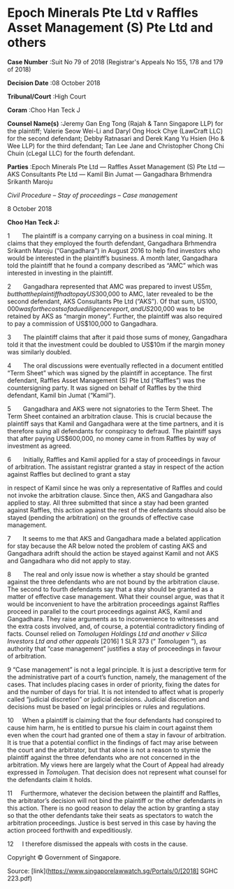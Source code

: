 # Epoch Minerals Pte Ltd v Raffles Asset Management (S) Pte Ltd and others 



**Case Number** :Suit No 79 of 2018 (Registrar's Appeals No 155, 178 and 179 of 2018) 

**Decision Date** :08 October 2018 

**Tribunal/Court** :High Court 

**Coram** :Choo Han Teck J 

**Counsel Name(s)** :Jeremy Gan Eng Tong (Rajah & Tann Singapore LLP) for the plaintiff; Valerie Seow Wei-Li and Daryl Ong Hock Chye (LawCraft LLC) for the second defendant; Debby Ratnasari and Derek Kang Yu Hsien (Ho & Wee LLP) for the third defendant; Tan Lee Jane and Christopher Chong Chi Chuin (cLegal LLC) for the fourth defendant. 

**Parties** :Epoch Minerals Pte Ltd — Raffles Asset Management (S) Pte Ltd — AKS Consultants Pte Ltd — Kamil Bin Jumat — Gangadhara Brhmendra Srikanth Maroju 

_Civil Procedure_ – _Stay of proceedings_ – _Case management_ 

8 October 2018 

**Choo Han Teck J:** 

1       The plaintiff is a company carrying on a business in coal mining. It claims that they employed the fourth defendant, Gangadhara Brhmendra Srikanth Maroju (“Gangadhara”) in August 2016 to help find investors who would be interested in the plaintiff’s business. A month later, Gangadhara told the plaintiff that he found a company described as “AMC” which was interested in investing in the plaintiff. 

2       Gangadhara represented that AMC was prepared to invest US$5m, but that the plaintiff had to pay US$300,000 to AMC, later revealed to be the second defendant, AKS Consultants Pte Ltd (“AKS”). Of that sum, US$100,000 was for the costs of a due diligence report, and US$200,000 was to be retained by AKS as “margin money”. Further, the plaintiff was also required to pay a commission of US$100,000 to Gangadhara. 

3       The plaintiff claims that after it paid those sums of money, Gangadhara told it that the investment could be doubled to US$10m if the margin money was similarly doubled. 

4       The oral discussions were eventually reflected in a document entitled “Term Sheet” which was signed by the plaintiff in acceptance. The first defendant, Raffles Asset Management (S) Pte Ltd (“Raffles”) was the countersigning party. It was signed on behalf of Raffles by the third defendant, Kamil bin Jumat (“Kamil”). 

5       Gangadhara and AKS were not signatories to the Term Sheet. The Term Sheet contained an arbitration clause. This is crucial because the plaintiff says that Kamil and Gangadhara were at the time partners, and it is therefore suing all defendants for conspiracy to defraud. The plaintiff says that after paying US$600,000, no money came in from Raffles by way of investment as agreed. 

6       Initially, Raffles and Kamil applied for a stay of proceedings in favour of arbitration. The assistant registrar granted a stay in respect of the action against Raffles but declined to grant a stay 


in respect of Kamil since he was only a representative of Raffles and could not invoke the arbitration clause. Since then, AKS and Gangadhara also applied to stay. All three submitted that since a stay had been granted against Raffles, this action against the rest of the defendants should also be stayed (pending the arbitration) on the grounds of effective case management. 

7       It seems to me that AKS and Gangadhara made a belated application for stay because the AR below noted the problem of casting AKS and Gangadhara adrift should the action be stayed against Kamil and not AKS and Gangadhara who did not apply to stay. 

8       The real and only issue now is whether a stay should be granted against the three defendants who are not bound by the arbitration clause. The second to fourth defendants say that a stay should be granted as a matter of effective case management. What their counsel argue, was that it would be inconvenient to have the arbitration proceedings against Raffles proceed in parallel to the court proceedings against AKS, Kamil and Gangadhara. They raise arguments as to inconvenience to witnesses and the extra costs involved, and, of course, a potential contradictory finding of facts. Counsel relied on _Tomolugen Holdings Ltd and another v Silica Investors Ltd and other appeals_ <span class="citation">[2016] 1 SLR 373</span> (“ _Tomolugen_ ”), as authority that “case management” justifies a stay of proceedings in favour of arbitration. 

9 “Case management” is not a legal principle. It is just a descriptive term for the administrative part of a court’s function, namely, the management of the cases. That includes placing cases in order of priority, fixing the dates for and the number of days for trial. It is not intended to affect what is properly called “judicial discretion” or judicial decisions. Judicial discretion and decisions must be based on legal principles or rules and regulations. 

10     When a plaintiff is claiming that the four defendants had conspired to cause him harm, he is entitled to pursue his claim in court against them even when the court had granted one of them a stay in favour of arbitration. It is true that a potential conflict in the findings of fact may arise between the court and the arbitrator, but that alone is not a reason to stymie the plaintiff against the three defendants who are not concerned in the arbitration. My views here are largely what the Court of Appeal had already expressed in _Tomolugen_. That decision does not represent what counsel for the defendants claim it holds. 

11     Furthermore, whatever the decision between the plaintiff and Raffles, the arbitrator’s decision will not bind the plaintiff or the other defendants in this action. There is no good reason to delay the action by granting a stay so that the other defendants take their seats as spectators to watch the arbitration proceedings. Justice is best served in this case by having the action proceed forthwith and expeditiously. 

12     I therefore dismissed the appeals with costs in the cause. 

 Copyright © Government of Singapore. 


Source: [link](https://www.singaporelawwatch.sg/Portals/0/[2018] SGHC 223.pdf)
